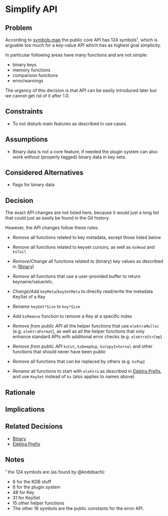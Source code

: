 # Simplify API

## Problem

According to [symbols.map](/src/libs/core/symbols.map) the public core API has 124 symbols¹, which is arguable too much for a key-value API which has as highest goal simplicity.

In particular following areas have many functions and are not simple:

- binary keys
- memory functions
- comparison functions
- error/warnings

The urgency of this decision is that API can be easily introduced later but we cannot get rid of it after 1.0.

## Constraints

- To not disturb main features as described in use cases.

## Assumptions

- Binary data is not a core feature, if needed the plugin system can also work without (properly tagged) binary data in key sets.

## Considered Alternatives

- flags for binary data

## Decision

The exact API changes are not listed here, because it would just a long list that could just as easily be found in the Git history.

However, the API changes follow these rules:

- _Remove_ all functions related to key metadata, except those listed below
- _Remove_ all functions related to keyset cursors, as well as `ksHead` and `ksTail`
- _Remove_/_Change_ all functions related to (binary) key values as described in ([Binary](binary.md))
- _Remove_ all functions that use a user-provided buffer to return keyname/value/etc.
- _Change_/_Add_ `keyMeta`/`keySetMeta` to directly read/write the metadata KeySet of a Key
- _Rename_ `keyGet*Size` to `key*Size`
- _Add_ `ksRemove` function to remove a Key at a specific index
- _Remove from public API_ all the helper functions that use `elektraMalloc` (e.g. `elektraFormat`), as well as all the helper functions that only enhance standard APIs with additional error checks (e.g. `elektraStrCmp`)
- _Remove from public API_ `ksCut`, `ksDeepDup`, `ksCopyInternal` and other functions that should never have been public

- _Remove_ all functions that can be replaced by others (e.g. `ksPop`)
- _Rename_ all functions to start with `elektra` as described in [Elektra Prefix](../4_decided/elektra_prefix.md), and use `KeySet` instead of `ks` (also applies to names above)

## Rationale

## Implications

## Related Decisions

- [Binary](binary.md)
- [Elektra Prefix](../4_decided/elektra_prefix.md)

## Notes

¹ the 124 symbols are (as found by @kodebach):

- 6 for the KDB stuff
- 6 for the plugin system
- 48 for Key
- 31 for KeySet
- 15 other helper functions
- The other 18 symbols are the public constants for the error API.
